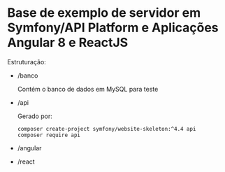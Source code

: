 # Base de exemplo de servidor em Symfony/API Platform e Aplicações Angular 8 e ReactJS

Estruturação:

* /banco

  Contém o banco de dados em MySQL para teste

* /api

  Gerado por:

  ```shell
  composer create-project symfony/website-skeleton:^4.4 api
  composer require api
  ```

* /angular

* /react


